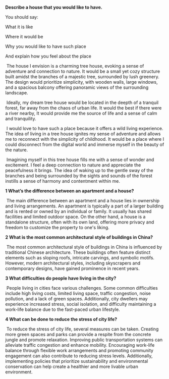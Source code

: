 **Describe a house that you would like to have.**

You should say:

What it is like

Where it would be

Why you would like to have such place

And explain how you feel about the place

​	The house I envision is a charming tree house, evoking a sense of adventure and connection to nature. It would be a small yet cozy structure built amidst the branches of a majestic tree, surrounded by lush greenery. The design would prioritize simplicity, with wooden walls, large windows, and a spacious balcony offering panoramic views of the surrounding landscape.

​	Ideally, my dream tree house would be located in the deepth of a tranquil forest,  far away from the chaos of urban life. It would the best if there were a river nearby, It would provide me the source of life and a sense of calm and tranquility.

​	I would love to have such a place because it offers a wild living experience. The idea of living in a tree house ignites my sense of adventure and allows me to reconnect with the simplicity of childhood. It would be a place where I could disconnect from the digital world and immerse myself in the beauty of the nature.

​	Imagining myself in this tree house fills me with a sense of wonder and excitement. I feel a deep connection to nature and appreciate the peacefulness it brings. The idea of waking up to the gentle sway of the branches and being surrounded by the sights and sounds of the forest instills a sense of harmony and contentment within me.

**1 What’s the difference between an apartment and a house?**

​	The main difference between an apartment and a house lies in ownership and living arrangements. An apartment is typically a part of a larger building and is rented or owned by an individual or family. It usually has shared facilities and limited outdoor space. On the other hand, a house is a standalone structure, often with its own land, offering more privacy and freedom to customize the property to one's liking.

**2 What is the most common architectural style of buildings in China?**

​	The most common architectural style of buildings in China is influenced by traditional Chinese architecture. These buildings often feature distinct elements such as sloping roofs, intricate carvings, and symbolic motifs. However, modern architectural styles, including skyscrapers and contemporary designs, have gained prominence in recent years.

**3 What difficulties do people have living in the city?**

​	People living in cities face various challenges. Some common difficulties include high living costs, limited living space, traffic congestion, noise pollution, and a lack of green spaces. Additionally, city dwellers may experience increased stress, social isolation, and difficulty maintaining a work-life balance due to the fast-paced urban lifestyle.

**4 What can be done to reduce the stress of city life?**

​	To reduce the stress of city life, several measures can be taken. Creating more green spaces and parks can provide a respite from the concrete jungle and promote relaxation. Improving public transportation systems can alleviate traffic congestion and enhance mobility. Encouraging work-life balance through flexible work arrangements and promoting community engagement can also contribute to reducing stress levels. Additionally, implementing policies that prioritize sustainability and environmental conservation can help create a healthier and more livable urban environment.